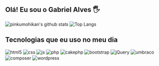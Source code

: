 ## Olá! Eu sou o Gabriel Alves 🖐️

![pinkumohikan's github stats](https://github-readme-stats.vercel.app/api?username=pinkumohikan&count_private=true&show_icons=true&theme=radical)
![Top Langs](https://github-readme-stats.vercel.app/api/top-langs/?username=pinkumohikan&theme=radical)
## Tecnologias que eu uso no meu dia

<div style="display: inline_block">
  <img align="center" alt="html5" src="https://img.shields.io/badge/HTML5-E34F26?style=for-the-badge&logo=html5&logoColor=white" />
  <img align="center" alt="css" src="https://img.shields.io/badge/CSS3-1572B6?style=for-the-badge&logo=css3&logoColor=white" />
  <img align="center" alt="js" src="https://img.shields.io/badge/JavaScript-F7DF1E?style=for-the-badge&logo=javascript&logoColor=black" />
  <img align="center" alt="php" src="https://img.shields.io/badge/Php-007ACC?style=for-the-badge&logo=php&logoColor=white" />
  <img align="center" alt="cakephp" src="https://img.shields.io/badge/Cake-php-20232A?style=for-the-badge&logo=cakephp&logoColor=61DAFB" />
  <img align="center" alt="bootstrap" src="https://img.shields.io/badge/Bootstrap-20232A?style=for-the-badge&logo=bootstrap&logoColor=61DAFB" />
  <img align="center" alt="jQuery" src="https://img.shields.io/badge/jQuery-20232A?style=for-the-badge&logo=jQuery&logoColor=61DAFB" />
  <img align="center" alt="umbraco" src="https://img.shields.io/badge/Umbraco-20232A?style=for-the-badge&logo=umbraco&logoColor=61DAFB" />
  <img align="center" alt="composer" src="https://img.shields.io/badge/Composer-20232A?style=for-the-badge&logo=composer&logoColor=61DAFB" />
  <img align="center" alt="wordpress" src="https://img.shields.io/badge/Wordpress-20232A?style=for-the-badge&logo=wordpress&logoColor=61DAFB" />
</div><br/>
